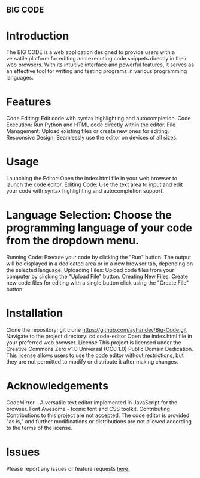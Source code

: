 ## BIG CODE 


# Introduction
The BIG CODE is a web application designed to provide users with a versatile platform for editing and executing code snippets directly in their web browsers. With its intuitive interface and powerful features, it serves as an effective tool for writing and testing programs in various programming languages.


# Features
Code Editing: Edit code with syntax highlighting and autocompletion.
Code Execution: Run Python and HTML code directly within the editor.
File Management: Upload existing files or create new ones for editing.
Responsive Design: Seamlessly use the editor on devices of all sizes.


# Usage
Launching the Editor: Open the index.html file in your web browser to launch the code editor.
Editing Code: Use the text area to input and edit your code with syntax highlighting and autocompletion support.


# Language Selection: Choose the programming language of your code from the dropdown menu.
Running Code: Execute your code by clicking the "Run" button. The output will be displayed in a dedicated area or in a new browser tab, depending on the selected language.
Uploading Files: Upload code files from your computer by clicking the "Upload File" button.
Creating New Files: Create new code files for editing with a single button click using the "Create File" button.


# Installation
Clone the repository: git clone https://github.com/ayhandev/Big-Code.git
Navigate to the project directory: cd code-editor
Open the index.html file in your preferred web browser.
License
This project is licensed under the Creative Commons Zero v1.0 Universal (CC0 1.0) Public Domain Dedication. This license allows users to use the code editor without restrictions, but they are not permitted to modify or distribute it after making changes.


# Acknowledgements
CodeMirror - A versatile text editor implemented in JavaScript for the browser.
Font Awesome - Iconic font and CSS toolkit.
Contributing
Contributions to this project are not accepted. The code editor is provided "as is," and further modifications or distributions are not allowed according to the terms of the license.

# Issues
Please report any issues or feature requests [here.](t.me/@Ayhancik888)

